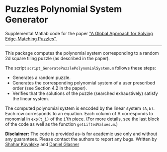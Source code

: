 Puzzles Polynomial System Generator
====

Supplemental Matlab code for the paper ["A Global Approach for Solving Edge-Matching Puzzles"](http://www.wisdom.weizmann.ac.il/~shaharko/projects/GlobalPuzzles.pdf).

----
This package computes the polynomial system corresponding to a random 2d square tiling puzzle (as described in the paper). 

The script `script_GeneratePuzzlePolynomialSystem.m` follows these steps:
- Generates a random puzzle.
- Generates the corresponding polynomial system of a user prescribed order (see Section 4.2 in the paper).
- Verifies that the solutions of the puzzle (searched exhaustively) satisfy the linear system.

The computed polynomial system is encoded by the linear system `(A,b)`. Each row corresponds to an equation. Each column of A corresponds to monomial in `exp(t_i)` of the `i`'th piece. (For more details, see the last block of the code as well as the function `getLiftedValues.m`.)

**Disclaimer:**
The code is provided as-is for academic use only and without any guarantees. Please contact the authors to report any bugs.
Written by [Shahar Kovalsky](http://www.wisdom.weizmann.ac.il/~shaharko/) and [Daniel Glasner](https://sites.google.com/site/dglasner/)